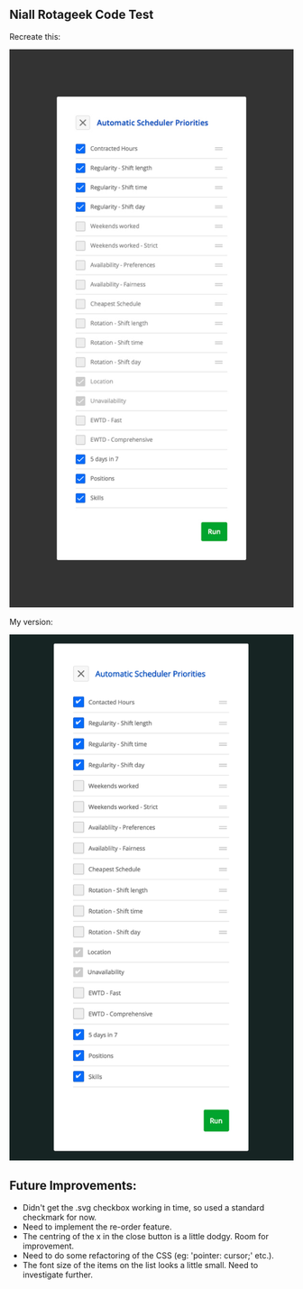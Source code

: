 ## Niall Rotageek Code Test

Recreate this:

![AutoScheduler](./img/autoscheduler-priorities.jpg)

My version:

![Niall AutoScheduler](./img/niall-autoscheduler-priorities.png)

## Future Improvements:

- Didn't get the .svg checkbox working in time, so used a standard checkmark for now.
- Need to implement the re-order feature.
- The centring of the x in the close button is a little dodgy. Room for improvement.
- Need to do some refactoring of the CSS (eg: 'pointer: cursor;' etc.).
- The font size of the items on the list looks a little small. Need to investigate further.
